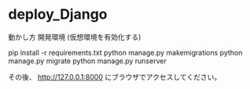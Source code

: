 # deploy_Django

動かし方 開発環境
(仮想環境を有効化する)

pip install -r requirements.txt
python manage.py makemigrations
python manage.py migrate
python manage.py runserver

その後、 http://127.0.0.1:8000 にブラウザでアクセスしてください。
